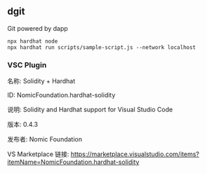 ## dgit
Git powered by dapp

```
npx hardhat node
npx hardhat run scripts/sample-script.js --network localhost
```

### VSC Plugin
名称: Solidity + Hardhat

ID: NomicFoundation.hardhat-solidity

说明: Solidity and Hardhat support for Visual Studio Code

版本: 0.4.3

发布者: Nomic Foundation

VS Marketplace 链接: https://marketplace.visualstudio.com/items?itemName=NomicFoundation.hardhat-solidity